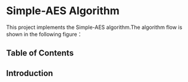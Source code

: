 # Simple-AES Algorithm
This project implements the Simple-AES algorithm.The algorithm flow is shown in the following figure：
<!-- 算法流程图片 -->

## Table of Contents


## Introduction
